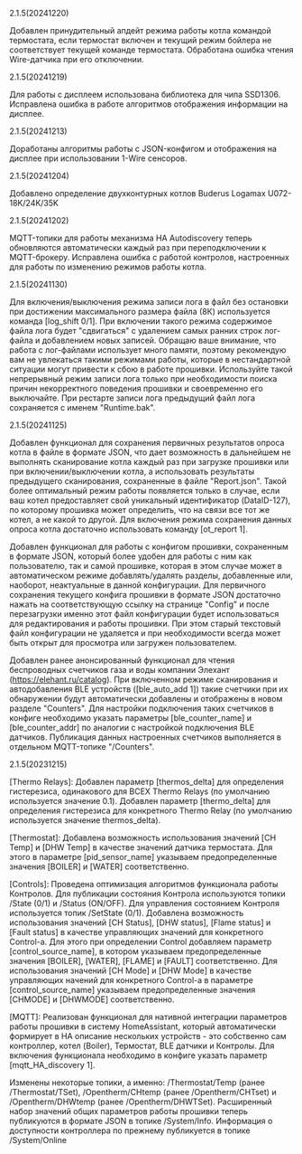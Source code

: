 2.1.5(20241220)

Добавлен принудительный апдейт режима работы котла командой термостата, если термостат включен и текущий режим бойлера не соответствует текущей команде термостата. Обработана ошибка чтения Wire-датчика при его отключении.

2.1.5(20241219)

Для работы с дисплеем использована библиотека для чипа SSD1306. Исправлена ошибка в работе алгоритмов отображения информации на дисплее.

2.1.5(20241213)

Доработаны алгоритмы работы с JSON-конфигом и отображения на дисплее при использовании 1-Wire сенсоров.

2.1.5(20241204)

Добавлено определение двухконтурных котлов Buderus Logamax U072-18K/24K/35K
	
2.1.5(20241202)

MQTT-топики для работы механизма HA Autodiscovery теперь обновляются автоматически каждый раз при переподключении к MQTT-брокеру. Исправлена ошибка с работой контролов, настроенных для работы по изменению режимов работы котла.

2.1.5(20241130)

Для включения/выключения режима записи лога в файл без остановки при достижении максимального размера файла (8К) используется команда [log_shift 0/1]. При включении такого режима содержимое файла лога будет "сдвигаться" с удалением самых ранних строк лог-файла и добавлением новых записей. Обращаю ваше внимание, что работа с лог-файлами использует много памяти, поэтому рекомендую вам не увлекаться такими режимами работы, которые в нестандартной ситуации могут привести к сбою в работе прошивки. Используйте такой непрерывный режим записи лога только при необходимости поиска причин некорректного поведения прошивки и своевременно его выключайте. При рестарте записи лога предыдущий файл лога сохраняется с именем "Runtime.bak".

2.1.5(20241125)

Добавлен функционал для сохранения первичных результатов опроса котла в файле в формате JSON, что дает возможность в дальнейшем не выполнять сканирование котла каждый раз при загрузке прошивки или при включении/выключении котла, а использовать результаты предыдущего сканирования, сохраненные в файле "Report.json". Такой более оптимальный режим работы появляется только в случае, если ваш котел предоставляет свой уникальный идентификатор (DataID-127), по которому прошивка может определить, что на связи все тот же котел, а не какой то другой. Для включения режима сохранения данных опроса котла достаточно использовать команду [ot_report 1].

Добавлен функционал для работы с конфигом прошивки, сохраненным в формате JSON, который более удобен для работы с ним как пользователю, так и самой прошивке, которая в этом случае может в автоматическом режиме добавлять/удалять разделы, добавленные или, наоборот, неактуальные в данной конфигурации. Для первичного сохранения текущего конфига прошивки в формате JSON достаточно нажать на соответствующую ссылку на странице "Config" и после перезагрузки именно этот файл конфигурации будет использоваться для редактирования и работы прошивки. При этом старый текстовый файл конфигурации не удаляется и при необходимости всегда может быть открыт для просмотра или загружен пользователем.

Добавлен ранее анонсированный функционал для чтения беспроводных счетчиков газа и воды компании Элехант (https://elehant.ru/catalog). При включенном режиме сканирования и автодобавления BLE устройств ([ble_auto_add 1]) такие счетчики при их обнаружении будут автоматически добавлены и отображены в новом разделе "Counters". Для настройки подключения таких счетчиков в конфиге необходимо указать параметры [ble_counter_name] и [ble_counter_addr] по аналогии с настройкой подключения BLE датчиков. Публикация данных настроенных счетчиков выполняется в отдельном MQTT-топике "/Counters".

2.1.5(20231215)

[Thermo Relays]:
Добавлен параметр [thermos_delta] для определения гистерезиса, одинакового для ВСЕХ Thermo Relays (по умолчанию используется значение 0.1). Добавлен параметр [thermo_delta] для определения гистерезиса для конкретного Thermo Relay (по умолчанию используется значение thermos_delta).

[Thermostat]:
Добавлена возможность использования значений [CH Temp] и [DHW Temp] в качестве значений датчика термостата. Для этого в 
параметре [pid_sensor_name] указываем предопределенные значения [BOILER] и [WATER] соответственно.

[Controls]:
Проведена оптимизация алгоритмов функционала работы Контролов. Для публикации состояния Контрола используются топики /State (0/1) и /Status (ON/OFF). Для управления состоянием Контроля используется топик /SetState (0/1).
Добавлена возможность использования значений [CH Status], [DHW status], [Flame status] и [Fault status] в качестве управляющих значений для конкретного Control-а. Для этого при определении Control добавляем параметр [control_source_name], в котором указываем предопределенные значения [BOILER], [WATER], [FLAME] и [FAULT] соответственно. Для использования значений [CH Mode] и [DHW Mode] в качестве управляющих начений для конкретного Control-а в параметре [control_source_name] указываем предопределенные значения [CHMODE] и [DHWMODE] соответственно.

[MQTT]:
Реализован функционал для нативной интеграции параметров работы прошивки в систему HomeAssistant, который автоматически формирует в HA описание нескольких устройств - это собственно сам контроллер, котел (Boiler), Термостат, BLE датчики и Контролы. Для включения функционала необходимо в конфиге указать параметр [mqtt_HA_discovery 1].

Изменены некоторые топики, а именно: /Thermostat/Temp (ранее /Thermostat/TSet), /Opentherm/CHtemp (ранее /Opentherm/CHTset) и /Opentherm/DHWtemp (ранее /Opentherm/DHWTSet).
Расширенный набор значений общих параметров работы прошивки теперь публикуются в формате JSON в топике /System/Info. Информация о доступности контроллера по прежнему публикуется в топике /System/Online
